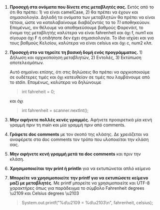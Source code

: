 1. **Προσοχή στα ονόματα που δίνετε στις μεταβλητές σας.** Εκτός από το ότι θα πρέπει: 1) να είναι camelCase, 2) θα πρέπει να έχουν και σημασιολογία. 
    Δηλαδή τα ονόματα των μεταβλητών θα πρέπει να είναι τέτοια, ώστε να καταλαβαίνουμε διαβάζοντάς τα το _ΤΙ_ αποθηκεύουν. Επομένως, αν θέλουμε να 
    αποθηκεύσουμε βαθμούς Φαρενάιτ, το όνομα της μεταβλητής καλύτερα να είναι fahrenheit και όχι f, num1 και σίγουρα όχι F ή οτιδήποτε δεν έχει σημασιολογία. Το ίδιο
    ισχύει και για τους βαθμούς Κελσίου, καλύτερα να είναι celsius και όχι c, num2 κλπ.
2. **Προσοχή στο να τηρείτε τη βασική δομή ενός προγράμματος.** 1) Δήλωση και αρχικοποίηση μεταβλητών, 2) Εντολές, 3) Εκτύπωση αποτελεσμάτων. 
     
    Αυτό σημαίνει επίσης, ότι στις δηλώσεις θα πρέπει να αρχικοποιούμε σε ουδέτερες τιμές και όχι κατευθείαν σε τιμές που λαμβάνουμε από το stdin. Επομένως, καλύτερα να δηλώνουμε 
     >int fahreheit = 0;  

    και όχι
    > int fahrenheit = scanner.nextInt();
   
3. **Μην αφήνετε πολλές κενές γραμμές.** Αφήνετε προαιρετικά μία κενή γραμμή πριν τη main και μία γραμμή πριν από comments.
4. **Γράφετε doc comments** με τον σκοπό της κλάσης. Δε χρειάζεται να αναφέρετε στα doc comments τον τρόπο που υλοποιείται την κλάση σας.
5. **Μην αφήνετε κενή γραμμή μετά τα doc comments** και πριν την κλάση.
6. **Χρησιμοποιείται την print ή println** για να εκτυπώνεται απλό κείμενο
7. **Μπορείτε να χρησιμοποιείτε την printf για να εκτυπώσετε κείμενο μαζί με μεταβλητές**. Με printf μπορείτε να χρησιμοποιείτε και UTF-8 χαρακτήρες όπως
     για παράδειγμα το σύμβολο Fahrenheit degrees \u2109 και Celsius degrees \u2103
   >System.out.printf("%d\u2109 = %d\u2103\n", fahrenheit, celsius);


